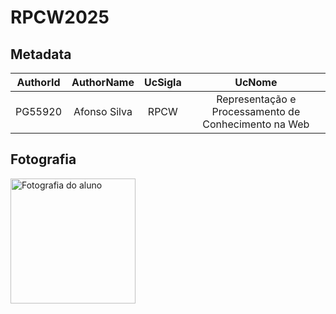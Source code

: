 # RPCW2025

## Metadata

| AuthorId |  AuthorName  | UcSigla |                        UcNome                        |
| :------: | :----------: | :-----: | :--------------------------------------------------: |
| PG55920  | Afonso Silva |  RPCW   | Representação e Processamento de Conhecimento na Web |

## Fotografia

<img src="./myPhoto.jpg" alt="Fotografia do aluno" width="200">
